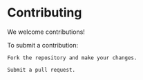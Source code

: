 # Contributing

We welcome contributions!

To submit a contribution:

    Fork the repository and make your changes.

    Submit a pull request.

